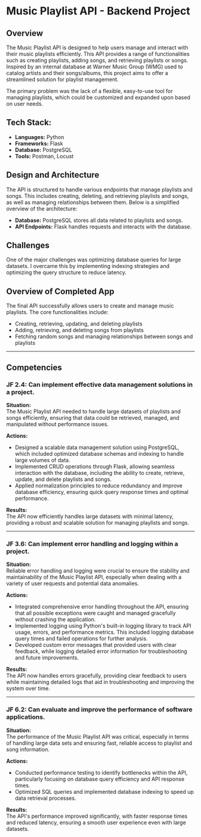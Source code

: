 # Music Playlist API - Backend Project

## Overview
The Music Playlist API is designed to help users manage and interact with their music playlists efficiently. This API provides a range of functionalities such as creating playlists, adding songs, and retrieving playlists or songs. Inspired by an internal database at Warner Music Group (WMG) used to catalog artists and their songs/albums, this project aims to offer a streamlined solution for playlist management.

The primary problem was the lack of a flexible, easy-to-use tool for managing playlists, which could be customized and expanded upon based on user needs.

## Tech Stack:
- **Languages:** Python
- **Frameworks:** Flask
- **Database:** PostgreSQL
- **Tools:** Postman, Locust

## Design and Architecture
The API is structured to handle various endpoints that manage playlists and songs. This includes creating, deleting, and retrieving playlists and songs, as well as managing relationships between them. Below is a simplified overview of the architecture:

- **Database:** PostgreSQL stores all data related to playlists and songs.
- **API Endpoints:** Flask handles requests and interacts with the database.

## Challenges
One of the major challenges was optimizing database queries for large datasets. I overcame this by implementing indexing strategies and optimizing the query structure to reduce latency.

## Overview of Completed App
The final API successfully allows users to create and manage music playlists. The core functionalities include:
- Creating, retrieving, updating, and deleting playlists
- Adding, retrieving, and deleting songs from playlists
- Fetching random songs and managing relationships between songs and playlists

---

## Competencies

### JF 2.4: Can implement effective data management solutions in a project.

**Situation:**  
The Music Playlist API needed to handle large datasets of playlists and songs efficiently, ensuring that data could be retrieved, managed, and manipulated without performance issues.

**Actions:**
- Designed a scalable data management solution using PostgreSQL, which included optimized database schemas and indexing to handle large volumes of data.
- Implemented CRUD operations through Flask, allowing seamless interaction with the database, including the ability to create, retrieve, update, and delete playlists and songs.
- Applied normalization principles to reduce redundancy and improve database efficiency, ensuring quick query response times and optimal performance.

**Results:**  
The API now efficiently handles large datasets with minimal latency, providing a robust and scalable solution for managing playlists and songs.

---

### JF 3.6: Can implement error handling and logging within a project.

**Situation:**  
Reliable error handling and logging were crucial to ensure the stability and maintainability of the Music Playlist API, especially when dealing with a variety of user requests and potential data anomalies.

**Actions:**
- Integrated comprehensive error handling throughout the API, ensuring that all possible exceptions were caught and managed gracefully without crashing the application.
- Implemented logging using Python's built-in logging library to track API usage, errors, and performance metrics. This included logging database query times and failed operations for further analysis.
- Developed custom error messages that provided users with clear feedback, while logging detailed error information for troubleshooting and future improvements.

**Results:**  
The API now handles errors gracefully, providing clear feedback to users while maintaining detailed logs that aid in troubleshooting and improving the system over time.

---

### JF 6.2: Can evaluate and improve the performance of software applications.

**Situation:**  
The performance of the Music Playlist API was critical, especially in terms of handling large data sets and ensuring fast, reliable access to playlist and song information.

**Actions:**
- Conducted performance testing to identify bottlenecks within the API, particularly focusing on database query efficiency and API response times.
- Optimized SQL queries and implemented database indexing to speed up data retrieval processes.

**Results:**  
The API's performance improved significantly, with faster response times and reduced latency, ensuring a smooth user experience even with large datasets.

